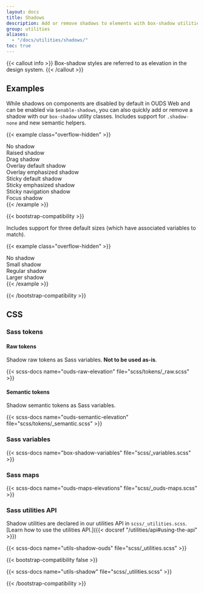 ```yaml
---
layout: docs
title: Shadows
description: Add or remove shadows to elements with box-shadow utilities.
group: utilities
aliases:
  - "/docs/utilities/shadows/"
toc: true
---
```


{{< callout info >}}
Box-shadow styles are referred to as elevation in the design system.
{{< /callout >}}

## Examples

While shadows on components are disabled by default in OUDS Web and can be enabled via `$enable-shadows`, you can also quickly add or remove a shadow with our `box-shadow` utility classes. Includes support for `.shadow-none` and new semantic helpers.

{{< example class="overflow-hidden" >}}
<div class="shadow-none p-3 mb-5 bg-body-tertiary">No shadow</div>
<div class="shadow-raised p-3 mb-5 bg-body-tertiary">Raised shadow</div>
<div class="shadow-drag p-3 mb-5 bg-body-tertiary">Drag shadow</div>
<div class="shadow-overlay-default p-3 mb-5 bg-body-tertiary">Overlay default shadow</div>
<div class="shadow-overlay-emphasized p-3 mb-5 bg-body-tertiary">Overlay emphasized shadow</div>
<div class="shadow-sticky-default p-3 mb-5 bg-body-tertiary">Sticky default shadow</div>
<div class="shadow-sticky-emphasized p-3 mb-5 bg-body-tertiary">Sticky emphasized shadow</div>
<div class="shadow-sticky-navigation-scrolled p-3 mb-5 bg-body-tertiary">Sticky navigation shadow</div>
<div class="shadow-focus p-3 mb-5 bg-body-tertiary">Focus shadow</div>
{{< /example >}}

{{< bootstrap-compatibility >}}

Includes support for three default sizes (which have associated variables to match).

{{< example class="overflow-hidden" >}}
<div class="shadow-none p-3 mb-5 bg-body-tertiary">No shadow</div>
<div class="shadow-sm p-3 mb-5 bg-body-tertiary">Small shadow</div>
<div class="shadow p-3 mb-5 bg-body-tertiary">Regular shadow</div>
<div class="shadow-lg p-3 mb-5 bg-body-tertiary">Larger shadow</div>
{{< /example >}}

{{< /bootstrap-compatibility >}}

## CSS

### Sass tokens

#### Raw tokens

Shadow raw tokens as Sass variables. **Not to be used as-is**.

{{< scss-docs name="ouds-raw-elevation" file="scss/tokens/_raw.scss" >}}

#### Semantic tokens

Shadow semantic tokens as Sass variables.

{{< scss-docs name="ouds-semantic-elevation" file="scss/tokens/_semantic.scss" >}}

### Sass variables

{{< scss-docs name="box-shadow-variables" file="scss/_variables.scss" >}}

### Sass maps

{{< scss-docs name="ouds-maps-elevations" file="scss/_ouds-maps.scss" >}}

### Sass utilities API

Shadow utilities are declared in our utilities API in `scss/_utilities.scss`. [Learn how to use the utilities API.]({{< docsref "/utilities/api#using-the-api" >}})

{{< scss-docs name="utils-shadow-ouds" file="scss/_utilities.scss" >}}

{{< bootstrap-compatibility false >}}

{{< scss-docs name="utils-shadow" file="scss/_utilities.scss" >}}

{{< /bootstrap-compatibility >}}
